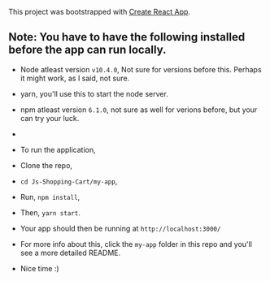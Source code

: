 This project was bootstrapped with [Create React App](https://github.com/facebookincubator/create-react-app).


## Note: You have to have the following installed before the app can run locally.
- Node atleast version `v10.4.0`, Not sure for versions before this. Perhaps it might work, as I said, not sure.
- yarn, you'll use this to start the node server.
- npm atleast version `6.1.0`, not sure as well for verions before, but your can try your luck.
- 


- To run the application,
- Clone the repo,
- `cd Js-Shopping-Cart/my-app`,
- Run, `npm install`,
- Then, `yarn start`.
- Your app should then be running at `http://localhost:3000/`

- For more info about this, click the `my-app` folder in this repo and you'll see a more detailed README.
- Nice time :)
